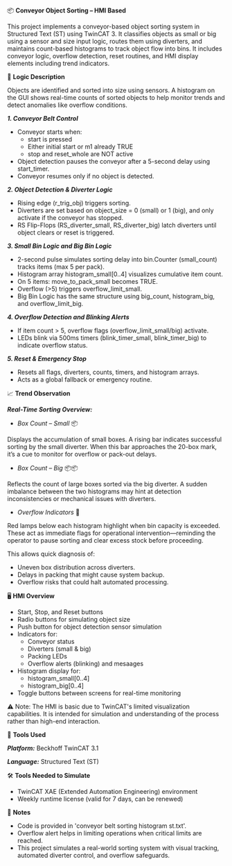 📦 **Conveyor Object Sorting – HMI Based**

This project implements a conveyor-based object sorting system in Structured Text (ST) using TwinCAT 3. It classifies objects as small or big using a sensor and size input logic, routes them using diverters, and maintains count-based histograms to track object flow into bins. It includes conveyor logic, overflow detection, reset routines, and HMI display elements including trend indicators.

🧩 **Logic Description**

Objects are identified and sorted into size using sensors. A histogram on the GUI shows real-time counts of sorted objects to help monitor trends and detect anomalies like overflow conditions.

_**1. Conveyor Belt Control**_

  - Conveyor starts when:
    - start is pressed
    - Either initial start or m1 already TRUE
    - stop and reset_whole are NOT active
- Object detection pauses the conveyor after a 5-second delay using start_timer.
- Conveyor resumes only if no object is detected.

_**2. Object Detection & Diverter Logic**_

- Rising edge (r_trig_obj) triggers sorting.
- Diverters are set based on object_size = 0 (small) or 1 (big), and only activate if the conveyor has stopped.
- RS Flip-Flops (RS_diverter_small, RS_diverter_big) latch diverters until object clears or reset is triggered.

_**3. Small Bin Logic and Big Bin Logic**_

- 2-second pulse simulates sorting delay into bin.Counter (small_count) tracks items (max 5 per pack).
- Histogram array histogram_small[0..4] visualizes cumulative item count.
- On 5 items: move_to_pack_small becomes TRUE.
- Overflow (>5) triggers overflow_limit_small.
- Big Bin Logic has the same structure using big_count, histogram_big, and overflow_limit_big.

_**4. Overflow Detection and Blinking Alerts**_

- If item count > 5, overflow flags (overflow_limit_small/big) activate.
- LEDs blink via 500ms timers (blink_timer_small, blink_timer_big) to indicate overflow status.

_**5. Reset & Emergency Stop**_

- Resets all flags, diverters, counts, timers, and histogram arrays.
- Acts as a global fallback or emergency routine.

📈 **Trend Observation**

_**Real-Time Sorting Overview:**_

- _Box Count – Small_ 📦
  
Displays the accumulation of small boxes. A rising bar indicates successful sorting by the small diverter. When this bar approaches the 20-box mark, it’s a cue to monitor for overflow or pack-out delays.

- _Box Count – Big_ 📦📦
  
Reflects the count of large boxes sorted via the big diverter. A sudden imbalance between the two histograms may hint at detection inconsistencies or mechanical issues with diverters.

- _Overflow Indicators_ 🚨
  
Red lamps below each histogram highlight when bin capacity is exceeded. These act as immediate flags for operational intervention—reminding the operator to pause sorting and clear excess stock before proceeding.

This allows quick diagnosis of:
- Uneven box distribution across diverters.
- Delays in packing that might cause system backup.
- Overflow risks that could halt automated processing.

🖥️ **HMI Overview**

- Start, Stop, and Reset buttons
- Radio buttons for simulating object size
- Push button for object detection sensor simulation
- Indicators for:
  - Conveyor status
  - Diverters (small & big)
  - Packing LEDs
  - Overflow alerts (blinking) and mesaages
- Histogram display for:
  - histogram_small[0..4]
  - histogram_big[0..4]
- Toggle buttons between screens for real-time monitoring
  
⚠️ Note: The HMI is basic due to TwinCAT's limited visualization capabilities. It is intended for simulation and understanding of the process rather than high-end interaction.

🔧 **Tools Used**

_**Platform:**_ Beckhoff TwinCAT 3.1

_**Language:**_ Structured Text (ST)

🛠️ **Tools Needed to Simulate**

- TwinCAT XAE (Extended Automation Engineering) environment
- Weekly runtime license (valid for 7 days, can be renewed)
  
📌 **Notes**

- Code is provided in 'conveyor belt sorting histogram st.txt'.
- Overflow alert helps in limiting operations when critical limits are reached.
- This project simulates a real-world sorting system with visual tracking, automated diverter control, and overflow safeguards. 
